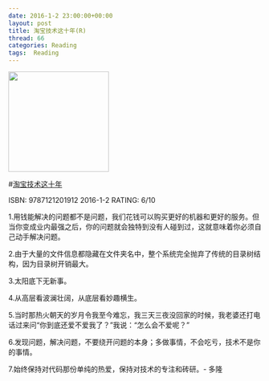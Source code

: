 ```yaml
---
date: 2016-1-2 23:00:00+00:00
layout: post
title: 淘宝技术这十年(R)
thread: 66
categories: Reading
tags:  Reading
---
```


<img src="http://ec4.images-amazon.com/images/I/41Hrr9YNS6L.jpg" width="200" />

#[淘宝技术这十年](http://amzn.to/1YWSlOK)

ISBN: 9787121201912  2016-1-2 RATING: 6/10

1.用钱能解决的问题都不是问题，我们花钱可以购买更好的机器和更好的服务。但当你变成业内最强之后，你的问题就会独特到没有人碰到过，这就意味着你必须自己动手解决问题。

2.由于大量的文件信息都隐藏在文件夹名中，整个系统完全抛弃了传统的目录树结构，因为目录树开销最大。

3.太阳底下无新事。

4.从高层看波澜壮阔，从底层看妙趣横生。

5.当时那热火朝天的岁月令我至今难忘，我三天三夜没回家的时候，我老婆还打电话过来问“你到底还爱不爱我了？”我说：“怎么会不爱呢？”

6.发现问题，解决问题，不要绕开问题的本身；多做事情，不会吃亏，技术不是你的事情。

7.始终保持对代码那份单纯的热爱，保持对技术的专注和砖研。- 多隆
